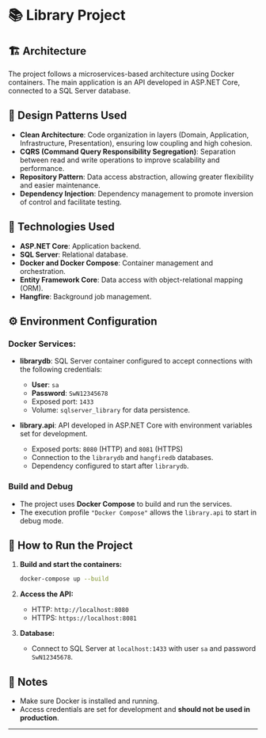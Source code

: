 # 📚 Library Project

## 🏗️ Architecture

The project follows a microservices-based architecture using Docker containers. The main application is an API developed in ASP.NET Core, connected to a SQL Server database.

## 🎨 Design Patterns Used

- **Clean Architecture**: Code organization in layers (Domain, Application, Infrastructure, Presentation), ensuring low coupling and high cohesion.
- **CQRS (Command Query Responsibility Segregation)**: Separation between read and write operations to improve scalability and performance.
- **Repository Pattern**: Data access abstraction, allowing greater flexibility and easier maintenance.
- **Dependency Injection**: Dependency management to promote inversion of control and facilitate testing.

## 🔧 Technologies Used

- **ASP.NET Core**: Application backend.
- **SQL Server**: Relational database.
- **Docker and Docker Compose**: Container management and orchestration.
- **Entity Framework Core**: Data access with object-relational mapping (ORM).
- **Hangfire**: Background job management.

## ⚙️ Environment Configuration

### Docker Services:

- **librarydb**: SQL Server container configured to accept connections with the following credentials:

  - **User**: `sa`
  - **Password**: `SwN12345678`
  - Exposed port: `1433`
  - Volume: `sqlserver_library` for data persistence.

- **library.api**: API developed in ASP.NET Core with environment variables set for development.

  - Exposed ports: `8080` (HTTP) and `8081` (HTTPS)
  - Connection to the `librarydb` and `hangfiredb` databases.
  - Dependency configured to start after `librarydb`.

### Build and Debug

- The project uses **Docker Compose** to build and run the services.
- The execution profile `"Docker Compose"` allows the `library.api` to start in debug mode.

## 🚀 How to Run the Project

1. **Build and start the containers:**

   ```bash
   docker-compose up --build
   ```

2. **Access the API:**

   - HTTP: `http://localhost:8080`
   - HTTPS: `https://localhost:8081`

3. **Database:**

   - Connect to SQL Server at `localhost:1433` with user `sa` and password `SwN12345678`.

## 📝 Notes

- Make sure Docker is installed and running.
- Access credentials are set for development and **should not be used in production**.

---
